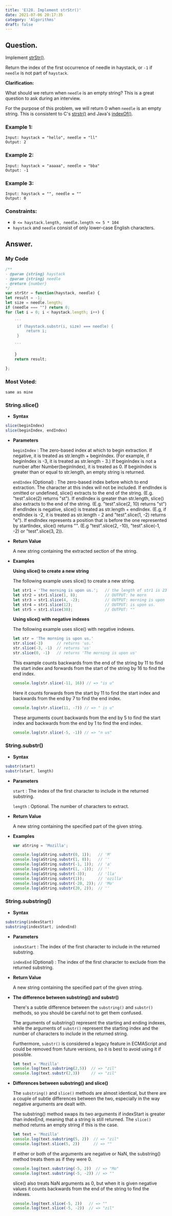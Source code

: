 ```yaml
---
title: 'E)28. Implement strStr()'
date: 2021-07-06 20:17:35
category: 'Algorithms'
draft: false
---
```


## Question.

Implement [strStr()](http://www.cplusplus.com/reference/cstring/strstr/).

Return the index of the first occurrence of needle in haystack, or `-1` if `needle` is not part of `haystack`.

**Clarification:**

What should we return when `needle` is an empty string? This is a great question to ask during an interview.

For the purpose of this problem, we will return 0 when `needle` is an empty string. This is consistent to C's [strstr()](http://www.cplusplus.com/reference/cstring/strstr/) and Java's [indexOf()](https://docs.oracle.com/javase/7/docs/api/java/lang/String.html#indexOf(java.lang.String)).

### Example 1:
```
Input: haystack = "hello", needle = "ll"
Output: 2
```

### Example 2:
```
Input: haystack = "aaaaa", needle = "bba"
Output: -1
```

### Example 3:
```
Input: haystack = "", needle = ""
Output: 0
```

### Constraints: 

- `0 <= haystack.length, needle.length <= 5 * 104`
- `haystack` and `needle` consist of only lower-case English characters.

## Answer.

### My Code
```js
/**
- @param {string} haystack
- @param {string} needle
- @return {number}
*/
var strStr = function(haystack, needle) {
let result = -1;
let size = needle.length;
if (needle === "") return 0;
for (let i = 0; i < haystack.length; i++) {

    ```
     if (haystack.substr(i, size) === needle) {
         return i;
     }

    ```

    }
    return result;

};
```

### Most Voted:


    same as mine


### String.slice()
- **Syntax**
```js
slice(beginIndex)
slice(beginIndex, endIndex)
```



- **Parameters**

    `beginIndex` : The zero-based index at which to begin extraction. If negative, it is treated as str.length + beginIndex. (For example, if beginIndex is -3, it is treated as str.length - 3.) If beginIndex is not a number after Number(beginIndex), it is treated as 0. If beginIndex is greater than or equal to str.length, an empty string is returned.


    `endIndex` (Optional) : The zero-based index before which to end extraction. The character at this index will not be included. If endIndex is omitted or undefined, slice() extracts to the end of the string. (E.g. "test".slice(2) returns "st"). If endIndex is greater than str.length, slice() also extracts to the end of the string. (E.g. "test".slice(2, 10) returns "st") If endIndex is negative, slice() is treated as str.length + endIndex. (E.g, if endIndex is -2, it is treated as str.length - 2 and "test".slice(1, -2) returns "e"). If endIndex represents a position that is before the one represented by startIndex, slice() returns "". (E.g "test".slice(2, -10), "test".slice(-1, -2) or "test".slice(3, 2)). 


- **Return Value**

    A new string containing the extracted section of the string.


- **Examples**

    **Using slice() to create a new string**

    The following example uses slice() to create a new string.

    ```js
    let str1 = 'The morning is upon us.';   // the length of str1 is 23.
    let str2 = str1.slice(1, 8);            // OUTPUT: he morn
    let str3 = str1.slice(4, -2);           // OUTPUT: morning is upon u
    let str4 = str1.slice(12);              // OUTPUT: is upon us.
    let str5 = str1.slice(30);              // OUTPUT: ""
    ```




    **Using slice() with negative indexes**

    The following example uses slice() with negative indexes.

    ```js
    let str = 'The morning is upon us.'
    str.slice(-3)      // returns 'us.'
    str.slice(-3, -1)  // returns 'us'
    str.slice(0, -1)   // returns 'The morning is upon us'
    ```



    This example counts backwards from the end of the string by 11 to find the start index and forwards from the start of the string by 16 to find the end index.

    ```js
    console.log(str.slice(-11, 16)) // => "is u"
    ```



    Here it counts forwards from the start by 11 to find the start index and backwards from the end by 7 to find the end index.

    ```js
    console.log(str.slice(11, -7)) // => " is u"
    ```



    These arguments count backwards from the end by 5 to find the start index and backwards from the end by 1 to find the end index.

    ```js
    console.log(str.slice(-5, -1)) // => "n us"
    ```



### String.substr()
- **Syntax**
```js
substr(start)
substr(start, length)
```



- **Parameters**

    `start` : The index of the first character to include in the returned substring.

    `length` : Optional. The number of characters to extract. 


- **Return Value**

    A new string containing the specified part of the given string.


- **Examples**

    ```js
    var aString = 'Mozilla';

    console.log(aString.substr(0, 1));   // 'M'
    console.log(aString.substr(1, 0));   // ''
    console.log(aString.substr(-1, 1));  // 'a'
    console.log(aString.substr(1, -1));  // ''
    console.log(aString.substr(-3));     // 'lla'
    console.log(aString.substr(1));      // 'ozilla'
    console.log(aString.substr(-20, 2)); // 'Mo'
    console.log(aString.substr(20, 2));  // ''
    ```



### String.substring()
- **Syntax**
```js
substring(indexStart)
substring(indexStart, indexEnd)
```
- **Parameters**

    `indexStart` : The index of the first character to include in the returned substring.
    
    `indexEnd` (Optional) : The index of the first character to exclude from the returned substring. 


- **Return Value**

    A new string containing the specified part of the given string.


- **The difference between substring() and substr()**

    There's a subtle difference between the `substring()` and `substr()` methods, so you should be careful not to get them confused.

    The arguments of substring() represent the starting and ending indexes, while the arguments of `substr()` represent the starting index and the number of characters to include in the returned string.

    Furthermore, `substr()` is considered a legacy feature in ECMAScript and could be removed from future versions, so it is best to avoid using it if possible.

    ```js
    let text = 'Mozilla'
    console.log(text.substring(2,5))  // => "zil"
    console.log(text.substr(2,3))     // => "zil"
    ```
    



- **Differences between substring() and slice()**

    The `substring()` and `slice()` methods are almost identical, but there are a couple of subtle differences between the two, especially in the way negative arguments are dealt with.

    The substring() method swaps its two arguments if indexStart is greater than indexEnd, meaning that a string is still returned. The `slice()` method returns an empty string if this is the case.

    ```js
    let text = 'Mozilla'
    console.log(text.substring(5, 2))  // => "zil"
    console.log(text.slice(5, 2))      // => ""
    ```



    If either or both of the arguments are negative or NaN, the substring() method treats them as if they were 0.

    ```js
    console.log(text.substring(-5, 2))  // => "Mo"
    console.log(text.substring(-5, -2)) // => ""
    ```



    slice() also treats NaN arguments as 0, but when it is given negative values it counts backwards from the end of the string to find the indexes.

    ```js
    console.log(text.slice(-5, 2))   // => ""
    console.log(text.slice(-5, -2))  // => "zil"
    ```


